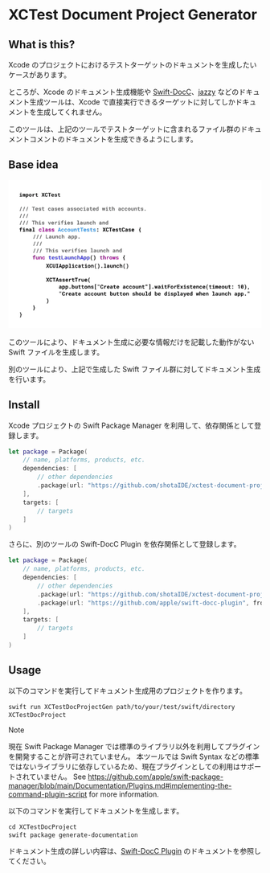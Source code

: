 # XCTest Document Project Generator

## What is this?

Xcode のプロジェクトにおけるテストターゲットのドキュメントを生成したいケースがあります。

ところが、Xcode のドキュメント生成機能や [Swift-DocC](https://www.swift.org/documentation/docc/)、[jazzy](https://github.com/realm/jazzy) などのドキュメント生成ツールは、Xcode で直接実行できるターゲットに対してしかドキュメントを生成してくれません。

このツールは、上記のツールでテストターゲットに含まれるファイル群のドキュメントコメントのドキュメントを生成できるようにします。

## Base idea

![コンセプト解説図](/Docs/convert-image.gif)

このツールにより、ドキュメント生成に必要な情報だけを記載した動作がない Swift ファイルを生成します。

別のツールにより、上記で生成した Swift ファイル群に対してドキュメント生成を行います。

## Install

Xcode プロジェクトの Swift Package Manager を利用して、依存関係として登録します。

```swift:Package.swift
let package = Package(
    // name, platforms, products, etc.
    dependencies: [
        // other dependencies
        .package(url: "https://github.com/shotaIDE/xctest-document-project-generate", from: "0.1.0")
    ],
    targets: [
        // targets
    ]
)
```

さらに、別のツールの Swift-DocC Plugin を依存関係として登録します。

```swift:Package.swift
let package = Package(
    // name, platforms, products, etc.
    dependencies: [
        // other dependencies
        .package(url: "https://github.com/shotaIDE/xctest-document-project-generater", from: "0.1.0"),
        .package(url: "https://github.com/apple/swift-docc-plugin", from: "1.1.0")
    ],
    targets: [
        // targets
    ]
)
```

## Usage

以下のコマンドを実行してドキュメント生成用のプロジェクトを作ります。

```shell
swift run XCTestDocProjectGen path/to/your/test/swift/directory XCTestDocProject
```

> [!NOTE]
> 現在 Swift Package Manager では標準のライブラリ以外を利用してプラグインを開発することが許可されていません。
> 本ツールでは Swift Syntax などの標準ではないライブラリに依存しているため、現在プラグインとしての利用はサポートされていません。
> See https://github.com/apple/swift-package-manager/blob/main/Documentation/Plugins.md#implementing-the-command-plugin-script for more information.

以下のコマンドを実行してドキュメントを生成します。

```shell
cd XCTestDocProject
swift package generate-documentation
```

ドキュメント生成の詳しい内容は、[Swift-DocC Plugin](https://apple.github.io/swift-docc-plugin/documentation/swiftdoccplugin/) のドキュメントを参照してください。
